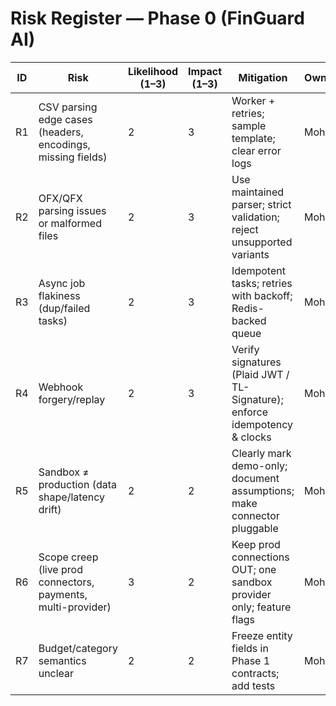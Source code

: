 # Risk Register — Phase 0 (FinGuard AI)

| ID  | Risk                                                        | Likelihood (1–3) | Impact (1–3) | Mitigation                                                                 | Owner |
|-----|-------------------------------------------------------------|------------------|--------------|----------------------------------------------------------------------------|-------|
| R1  | CSV parsing edge cases (headers, encodings, missing fields) | 2                | 3            | Worker + retries; sample template; clear error logs                        | Mohid |
| R2  | OFX/QFX parsing issues or malformed files                   | 2                | 3            | Use maintained parser; strict validation; reject unsupported variants       | Mohid |
| R3  | Async job flakiness (dup/failed tasks)                      | 2                | 3            | Idempotent tasks; retries with backoff; Redis-backed queue                 | Mohid |
| R4  | Webhook forgery/replay                                     | 2                | 3            | Verify signatures (Plaid JWT / TL-Signature); enforce idempotency & clocks | Mohid |
| R5  | Sandbox ≠ production (data shape/latency drift)             | 2                | 2            | Clearly mark demo-only; document assumptions; make connector pluggable     | Mohid |
| R6  | Scope creep (live prod connectors, payments, multi-provider)| 3                | 2            | Keep prod connections OUT; one sandbox provider only; feature flags        | Mohid |
| R7  | Budget/category semantics unclear                           | 2                | 2            | Freeze entity fields in Phase 1 contracts; add tests                       | Mohid |
